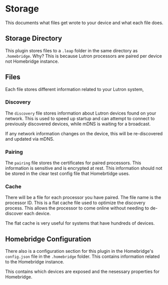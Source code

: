 # Storage
This documents what files get wrote to your device and what each file does.

## Storage Directory
This plugin stores files to a `.leap` folder in the same directory as `.homebridge`. Why? This is because Lutron processors are paired per device not Homebridge instance.

## Files
Each file stores different information related to your Lutron system,

### Discovery
The `discovery` file stores information about Lutron devices found on your network. This is used to speed up startup and can attempt to connect to previously discovered devices, while mDNS is waiting for a broadcast.

If any network information changes on the device, this will be re-discovered and updated via mDNS.

### Pairing
The `pairing` file stores the certificates for paired processors. This information is sensitive and is encrypted at rest. This information should not be stored in the clear test config file that Homebrtidge uses.

### Cache
There will be a file for each processor you have paired. The file name is the processor ID. This is a flat cache file used to optimize the discovery process. This allows the processor to come online without needing to de-discover each device.

The flat cache is very useful for systems that have hundreds of devices.

## Homebridge Configuration
There also is a configuration section for this plugin in the Homebridge's `config.json` file in the `.homebridge` folder. This contains information related to the Homebridge instance.

This contains which devices are exposed and the nesessary properties for Homebridge.